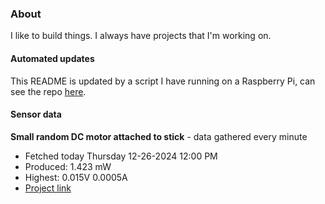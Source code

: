 ### About
I like to build things. I always have projects that I'm working on.

#### Automated updates
This README is updated by a script I have running on a Raspberry Pi, can see the repo [here](https://github.com/jdc-cunningham/raspi-git-repo-updater).

#### Sensor data


**Small random DC motor attached to stick** - data gathered every minute
- Fetched today Thursday 12-26-2024 12:00 PM
- Produced: 1.423 mW
- Highest: 0.015V 0.0005A
- [Project link](https://github.com/jdc-cunningham/turbine-raspi)